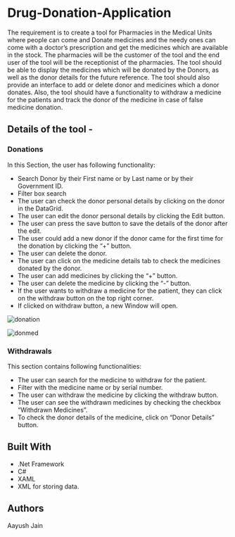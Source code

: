 # Drug-Donation-Application

The requirement is to create a tool for Pharmacies in the Medical Units where people can come and Donate medicines and the needy ones can come with a doctor’s prescription and get the medicines which are available in the stock. The pharmacies will be the customer of the tool and the end user of the tool will be the receptionist of the pharmacies.
The tool should be able to display the medicines which will be donated by the Donors, as well as the donor details for the future reference. The tool should also provide an interface to add or delete donor and medicines which a donor donates. Also, the tool should have a functionality to withdraw a medicine for the patients and track the donor of the medicine in case of false medicine donation.

## Details of the tool -

### Donations

In this Section, the user has following functionality:

* Search Donor by their First name or by Last name or by their Government ID.
* Filter box search
* The user can check the donor personal details by clicking on the donor in the DataGrid.
* The user can edit the donor personal details by clicking the Edit button.
* The user can press the save button to save the details of the donor after the edit.
* The user could add a new donor if the donor came for the first time for the donation by clicking the “+” button.
* The user can delete the donor.
* The user can click on the medicine details tab to check the medicines donated by the donor.
* The user can add medicines by clicking the “+” button.
* The user can delete the medicine by clicking the “-” button.
* If the user wants to withdraw a medicine for the patient, they can click on the withdraw button on the top right corner.
* If clicked on withdraw button, a new Window will open.

![donation](https://user-images.githubusercontent.com/46211983/104860890-b3361b00-592d-11eb-86a1-e1d8e3459c13.PNG)

![donmed](https://user-images.githubusercontent.com/46211983/104860916-d234ad00-592d-11eb-9ea9-3b864ee4df4e.PNG)

### Withdrawals

This section contains following functionalities:

* The user can search for the medicine to withdraw for the patient.
* Filter with the medicine name or by serial number.
* The user can withdraw the medicine by clicking the withdraw button.
* The user can see the withdrawn medicines by checking the checkbox “Withdrawn Medicines”.
* To check the donor details of the medicine, click on “Donor Details” button.

## Built With

* .Net Framework
* C#
* XAML
* XML for storing data.

## Authors

Aayush Jain
